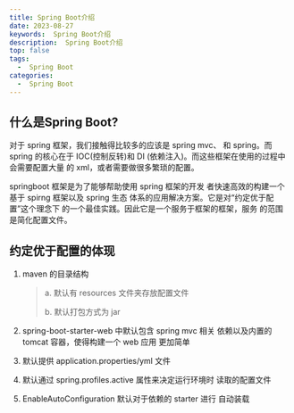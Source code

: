 ```yaml
---
title: Spring Boot介绍
date: 2023-08-27
keywords:  Spring Boot介绍
description:  Spring Boot介绍
top: false
tags:
  -  Spring Boot
categories:
  -  Spring Boot
---
```

## 什么是Spring Boot?

对于 spring 框架，我们接触得比较多的应该是 spring mvc、 和 spring。而 spring 的核心在于 IOC(控制反转)和 DI (依赖注入)。而这些框架在使用的过程中会需要配置大量 的 xml，或者需要做很多繁琐的配置。

springboot 框架是为了能够帮助使用 spring 框架的开发 者快速高效的构建一个基于 spirng 框架以及 spring 生态 体系的应用解决方案。它是对“约定优于配置”这个理念下 的一个最佳实践。因此它是一个服务于框架的框架，服务 的范围是简化配置文件。


## 约定优于配置的体现

1. maven 的目录结构
    >a. 默认有 resources 文件夹存放配置文件
    >
    >b. 默认打包方式为 jar

2. spring-boot-starter-web 中默认包含 spring mvc 相关 依赖以及内置的 tomcat 容器，使得构建一个 web 应用 更加简单

3. 默认提供 application.properties/yml 文件
4. 默认通过 spring.profiles.active 属性来决定运行环境时
读取的配置文件
5. EnableAutoConfiguration 默认对于依赖的 starter 进行
自动装载



